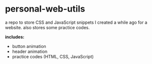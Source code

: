 # personal-web-utils

a repo to store CSS and JavaScript snippets I created a while ago for a website. also stores some practice codes.

**includes:**
- button animation
- header animation
- practice codes (HTML, CSS, JavaScript)
